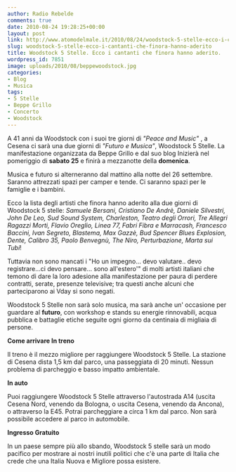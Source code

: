 ```yaml
---
author: Radio Rebelde
comments: true
date: 2010-08-24 19:28:25+00:00
layout: post
link: http://www.atomodelmale.it/2010/08/24/woodstock-5-stelle-ecco-i-cantanti-che-finora-hanno-aderito/
slug: woodstock-5-stelle-ecco-i-cantanti-che-finora-hanno-aderito
title: Woodstock 5 Stelle. Ecco i cantanti che finora hanno aderito.
wordpress_id: 7851
image: uploads/2010/08/beppewoodstock.jpg
categories:
- Blog
- Musica
tags:
- 5 Stelle
- Beppe Grillo
- Concerto
- Woodstock
---
```


A 41 anni da Woodstock con i suoi tre giorni di _"Peace and Music"_ , a Cesena ci sarà una due giorni di _"Futuro e Musica"_, Woodstock 5 Stelle. La manifestazione organizzata da Beppe Grillo e dal suo blog Inizierà nel pomeriggio di **sabato 25** e finirà a mezzanotte della **domenica**.

Musica e futuro si alterneranno dal mattino alla notte del 26 settembre. Saranno attrezzati spazi per camper e tende. Ci saranno spazi per le famiglie e i bambini.

Ecco la lista degli artisti che finora hanno aderito alla due giorni di Woodstock 5 stelle:
_Samuele Bersani, Cristiano De Andrè, Daniele Silvestri, John De Leo, Sud Sound System, Charleston, Teatro degli Orrori, Tre Allegri Ragazzi Morti, Flavio Oreglio, Linea 77, Fabri Fibra e Marracash, Francesco Baccini, Ivan Segreto, Blastema, Max Gazzè, Bud Spencer Blues Explosion, Dente, Calibro 35, Paolo Benvegnù, The Niro, Perturbazione, Marta sui Tubi_!

Tuttavia non sono mancati i "Ho un impegno... devo valutare.. devo registrare...ci devo pensare... sono all'estero'" di molti artisti italiani che temono di dare la loro adesione alla manifestazione per paura di perdere contratti, serate, presenze televisive; tra questi anche alcuni che parteciparono ai Vday si sono negati.

Woodstock 5 Stelle non sarà solo musica, ma sarà anche un' occasione per guardare al **futuro**, con workshop e stands su energie rinnovabili, acqua pubblica e battaglie etiche seguite ogni giorno da centinaia di migliaia di persone.

**Come arrivare In treno**

Il treno è il mezzo migliore per raggiungere Woodstock 5 Stelle. La stazione di Cesena dista 1,5 km dal parco, una passeggiata di 20 minuti. Nessun problema di parcheggio e basso impatto ambientale.

**In auto**

Puoi raggiungere Woodstock 5 Stelle attraverso l'autostrada A14 (uscita Cesena Nord, venendo da Bologna, o uscita Cesena, venendo da Ancona), o attraverso la E45. Potrai parcheggiare a circa 1 km dal parco. Non sarà possibile accedere al parco in automobile.

**Ingresso Gratuito**

In un paese sempre più allo sbando, Woodstock 5 stelle sarà un modo pacifico per mostrare ai nostri inutili politici che c'è una parte di Italia che crede che una Italia Nuova e Migliore possa esistere.
